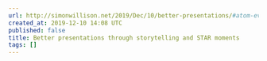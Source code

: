 ```yaml
---
url: http://simonwillison.net/2019/Dec/10/better-presentations/#atom-everything
created_at: 2019-12-10 14:08 UTC
published: false
title: Better presentations through storytelling and STAR moments
tags: []
---
```



